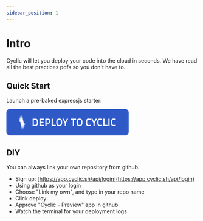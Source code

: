 ```yaml
---
sidebar_position: 1
---
```


# Intro

Cyclic will let you deploy your code into the cloud in seconds. We have read all the best practices pdfs so you don't have to.



## Quick Start

Launch a pre-baked expressjs starter:

[![Deploy Expressjs Starter on Cyclic](/img/cyclic/deploy.svg)](https://app.cyclic.sh/api/app/fork/cyclic-software/express-hello-world)

## DIY

You can always link your own repository from github.

- Sign up: [https://app.cyclic.sh/api/login](https://app.cyclic.sh/api/login)
- Using github as your login
- Choose "Link my own", and type in your repo name
- Click deploy
- Approve "Cyclic - Preview" app in github
- Watch the terminal for your deployment logs
